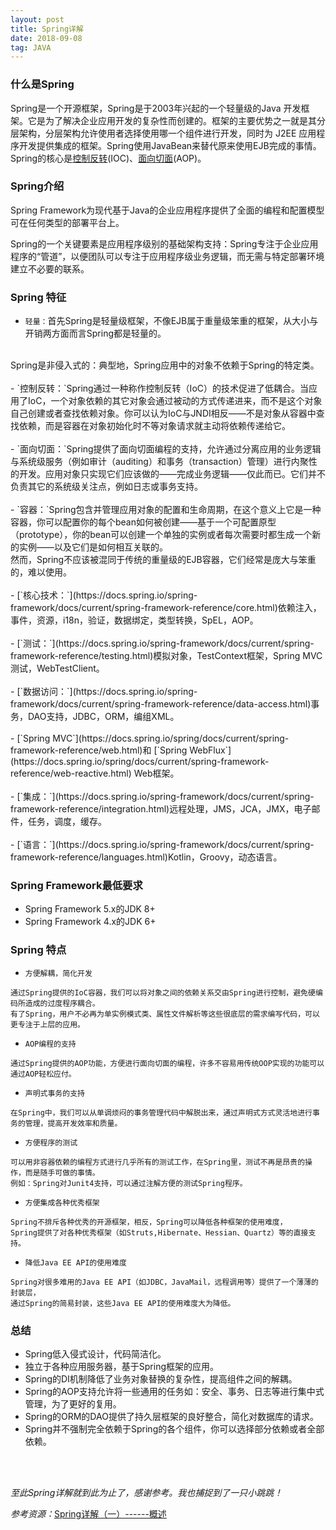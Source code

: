 ```yaml
---
layout: post
title: Spring详解
date: 2018-09-08
tag: JAVA
---
```


### 什么是Spring
Spring是一个开源框架，Spring是于2003年兴起的一个轻量级的Java 开发框架。它是为了解决企业应用开发的复杂性而创建的。框架的主要优势之一就是其分层架构，分层架构允许使用者选择使用哪一个组件进行开发，同时为 J2EE 应用程序开发提供集成的框架。Spring使用JavaBean来替代原来使用EJB完成的事情。Spring的核心是[控制反转](https://baike.baidu.com/item/%E6%8E%A7%E5%88%B6%E5%8F%8D%E8%BD%AC/1158025?fr=aladdin)(IOC)、[面向切面](https://baike.baidu.com/item/AOP/1332219)(AOP)。

### Spring介绍
Spring Framework为现代基于Java的企业应用程序提供了全面的编程和配置模型可在任何类型的部署平台上。

Spring的一个关键要素是应用程序级别的基础架构支持：Spring专注于企业应用程序的“管道”，以便团队可以专注于应用程序级业务逻辑，而无需与特定部署环境建立不必要的联系。

### Spring 特征
- `轻量：`首先Spring是轻量级框架，不像EJB属于重量级笨重的框架，从大小与开销两方面而言Spring都是轻量的。
<br/>
Spring是非侵入式的：典型地，Spring应用中的对象不依赖于Spring的特定类。
<br/>
<br/>
- `控制反转：`Spring通过一种称作控制反转（IoC）的技术促进了低耦合。当应用了IoC，一个对象依赖的其它对象会通过被动的方式传递进来，而不是这个对象自己创建或者查找依赖对象。你可以认为IoC与JNDI相反——不是对象从容器中查找依赖，而是容器在对象初始化时不等对象请求就主动将依赖传递给它。
<br/>
<br/>
- `面向切面：`Spring提供了面向切面编程的支持，允许通过分离应用的业务逻辑与系统级服务（例如审计（auditing）和事务（transaction）管理）进行内聚性的开发。应用对象只实现它们应该做的——完成业务逻辑——仅此而已。它们并不负责其它的系统级关注点，例如日志或事务支持。
<br/>
<br/>
- `容器：`Spring包含并管理应用对象的配置和生命周期，在这个意义上它是一种容器，你可以配置你的每个bean如何被创建——基于一个可配置原型（prototype），你的bean可以创建一个单独的实例或者每次需要时都生成一个新的实例——以及它们是如何相互关联的。
<br/>
然而，Spring不应该被混同于传统的重量级的EJB容器，它们经常是庞大与笨重的，难以使用。
<br/>
<br/>
- [`核心技术：`](https://docs.spring.io/spring-framework/docs/current/spring-framework-reference/core.html)依赖注入，事件，资源，i18n，验证，数据绑定，类型转换，SpEL，AOP。
<br/>
<br/>
- [`测试：`](https://docs.spring.io/spring-framework/docs/current/spring-framework-reference/testing.html)模拟对象，TestContext框架，Spring MVC测试，WebTestClient。
<br/>
<br/>
- [`数据访问：`](https://docs.spring.io/spring-framework/docs/current/spring-framework-reference/data-access.html)事务，DAO支持，JDBC，ORM，编组XML。
<br/>
<br/>
- [`Spring MVC`](https://docs.spring.io/spring/docs/current/spring-framework-reference/web.html)和 [`Spring WebFlux`](https://docs.spring.io/spring/docs/current/spring-framework-reference/web-reactive.html) Web框架。
<br/>
<br/>
- [`集成：`](https://docs.spring.io/spring-framework/docs/current/spring-framework-reference/integration.html)远程处理，JMS，JCA，JMX，电子邮件，任务，调度，缓存。
<br/>
<br/>
- [`语言：`](https://docs.spring.io/spring-framework/docs/current/spring-framework-reference/languages.html)Kotlin，Groovy，动态语言。

### Spring Framework最低要求
- Spring Framework 5.x的JDK 8+
- Spring Framework 4.x的JDK 6+

### Spring 特点

- `方便解耦，简化开发`
```
通过Spring提供的IoC容器，我们可以将对象之间的依赖关系交由Spring进行控制，避免硬编码所造成的过度程序耦合。
有了Spring，用户不必再为单实例模式类、属性文件解析等这些很底层的需求编写代码，可以更专注于上层的应用。
```

- `AOP编程的支持`
```
通过Spring提供的AOP功能，方便进行面向切面的编程，许多不容易用传统OOP实现的功能可以通过AOP轻松应付。
```

- `声明式事务的支持`
```
在Spring中，我们可以从单调烦闷的事务管理代码中解脱出来，通过声明式方式灵活地进行事务的管理，提高开发效率和质量。
```

- `方便程序的测试`
```
可以用非容器依赖的编程方式进行几乎所有的测试工作，在Spring里，测试不再是昂贵的操作，而是随手可做的事情。
例如：Spring对Junit4支持，可以通过注解方便的测试Spring程序。
```

- `方便集成各种优秀框架`
```
Spring不排斥各种优秀的开源框架，相反，Spring可以降低各种框架的使用难度，
Spring提供了对各种优秀框架（如Struts,Hibernate、Hessian、Quartz）等的直接支持。
```

- `降低Java EE API的使用难度`
```
Spring对很多难用的Java EE API（如JDBC，JavaMail，远程调用等）提供了一个薄薄的封装层，
通过Spring的简易封装，这些Java EE API的使用难度大为降低。
```

### 总结
- Spring低入侵式设计，代码简洁化。
- 独立于各种应用服务器，基于Spring框架的应用。
- Spring的DI机制降低了业务对象替换的复杂性，提高组件之间的解耦。
- Spring的AOP支持允许将一些通用的任务如：安全、事务、日志等进行集中式管理，为了更好的复用。
- Spring的ORM的DAO提供了持久层框架的良好整合，简化对数据库的请求。
- Spring并不强制完全依赖于Spring的各个组件，你可以选择部分依赖或者全部依赖。


<br/>

<br/>

*至此Spring详解就到此为止了，感谢参考。我也捕捉到了一只小跳跳！*

*参考资源：*[Spring详解（一）------概述](https://www.cnblogs.com/ysocean/p/7466191.html)